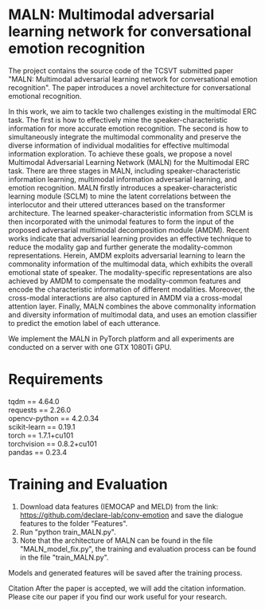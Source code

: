 # MALN: Multimodal adversarial learning network for conversational emotion recognition

The project contains the source code of the TCSVT submitted paper "MALN: Multimodal adversarial learning network for conversational emotion recognition". The paper introduces a novel architecture for conversational emotional recognition. 

In this work, we aim to tackle two challenges existing in the multimodal ERC task. The first is how to effectively mine the speaker-characteristic information for more accurate emotion recognition. The second is how to simultaneously integrate the multimodal commonality and preserve the diverse information of individual modalities for effective multimodal information exploration. To achieve these goals, we propose a novel Multimodal Adversarial Learning Network (MALN) for the Multimodal ERC task. There are three stages in MALN, including speaker-characteristic information learning, multimodal information adversarial learning, and emotion recognition. MALN firstly introduces a speaker-characteristic learning module (SCLM) to mine the latent correlations between the interlocutor and their uttered utterances based on the transformer architecture. The learned speaker-characteristic information from SCLM is then incorporated with the unimodal features to form the input of the proposed adversarial multimodal decomposition module (AMDM). Recent works indicate that adversarial learning provides an effective technique to reduce the modality gap and further generate the modality-common representations. Herein, AMDM exploits adversarial learning to learn the commonality information of the multimodal data, which exhibits the overall emotional state of speaker. The modality-specific representations are also achieved by AMDM to compensate the modality-common features and encode the characteristic information of different modalities. Moreover, the cross-modal interactions are also captured in AMDM via a cross-modal attention layer. Finally, MALN combines the above commonality information and diversity information of multimodal data, and uses an emotion classifier to predict the emotion label of each utterance.



We implement the MALN in PyTorch platform and all experiments are conducted on a server with one GTX 1080Ti GPU.

# Requirements
tqdm == 4.64.0 \
requests == 2.26.0 \
opencv-python == 4.2.0.34 \
scikit-learn == 0.19.1 \
torch == 1.7.1+cu101 \
torchvision == 0.8.2+cu101 \
pandas == 0.23.4

# Training and Evaluation
1. Download data features (IEMOCAP and MELD) from the link: https://github.com/declare-lab/conv-emotion and save the dialogue features to the folder "Features".
2. Run "python train_MALN.py".
3. Note that the architecture of MALN can be found in the file "MALN_model_fix.py", the training and evaluation process can be found in the file "train_MALN.py".

Models and generated features will be saved after the training process.

Citation
After the paper is accepted, we will add the citation information. Please cite our paper if you find our work useful for your research.
